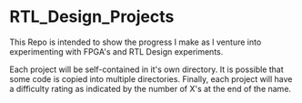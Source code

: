 # RTL_Design_Projects
This Repo is intended to show the progress I make as I venture into experimenting with FPGA's and  RTL Design experiments.

Each project will be self-contained in it's own directory. It is possible that some code is copied into multiple directories. Finally, each project will have a difficulty rating as indicated by the number of X's at the end of the name.
